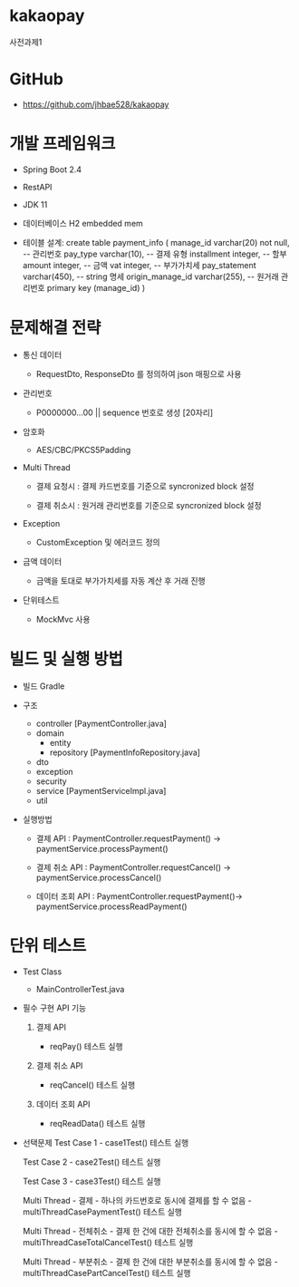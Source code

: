 # kakaopay
사전과제1


# GitHub
* https://github.com/jhbae528/kakaopay
	

# 개발 프레임워크

* Spring Boot 2.4

* RestAPI

* JDK 11

* 데이터베이스 
	H2 embedded mem

* 테이블 설계: 
    create table payment_info (
        manage_id varchar(20) not null,	-- 관리번호
        pay_type varchar(10),			-- 결제 유형
        installment integer,			-- 할부
        amount integer,					-- 금액
        vat integer,					-- 부가가치세
        pay_statement varchar(450),		-- string 명세
        origin_manage_id varchar(255),	-- 원거래 관리번호
        primary key (manage_id)
    )


# 문제해결 전략
* 통신 데이터 
    - RequestDto, ResponseDto 를 정의하여 json 매핑으로 사용

* 관리번호
    - P0000000...00 || sequence 번호로 생성 [20자리] 
    
* 암호화 
    - AES/CBC/PKCS5Padding

* Multi Thread
    - 결제 요청시 : 결제 카드번호를 기준으로 syncronized block 설정
    
    - 결제 취소시 : 원거래 관리번호를 기준으로 syncronized block 설정
    
* Exception
    - CustomException 및 에러코드 정의
    
* 금액 데이터
    - 금액을 토대로 부가가치세를 자동 계산 후 거래 진행
    
* 단위테스트
    - MockMvc 사용


# 빌드 및 실행 방법
* 빌드 
    Gradle

* 구조
    - controller 
        [PaymentController.java]
    - domain
        - entity
        - repository
            [PaymentInfoRepository.java]
    - dto
    - exception
    - security
    - service 
        [PaymentServiceImpl.java]
    - util

* 실행방법

    - 결제 API : PaymentController.requestPayment() -> paymentService.processPayment()
    
    - 결제 취소 API : PaymentController.requestCancel() -> paymentService.processCancel()
    
    - 데이터 조회 API : PaymentController.requestPayment()-> paymentService.processReadPayment()


# 단위 테스트
* Test Class
    - MainControllerTest.java
    
* 필수 구현 API 기능
    1. 결제 API
        - reqPay() 테스트 실행
    
    2. 결제 취소 API
        - reqCancel() 테스트 실행

    3. 데이터 조회 API
        - reqReadData() 테스트 실행
        
* 선택문제
    Test Case 1
        - case1Test() 테스트 실행
        
    Test Case 2
        - case2Test() 테스트 실행
        
    Test Case 3
        - case3Test() 테스트 실행
        
    Multi Thread - 결제 - 하나의 카드번호로 동시에 결제를 할 수 없음
        - multiThreadCasePaymentTest() 테스트 실행
        
    Multi Thread - 전체취소 - 결제 한 건에 대한 전체취소를 동시에 할 수 없음
        - multiThreadCaseTotalCancelTest() 테스트 실행
        
    Multi Thread - 부분취소 - 결제 한 건에 대한 부분취소를 동시에 할 수 없음
        - multiThreadCasePartCancelTest() 테스트 실행
